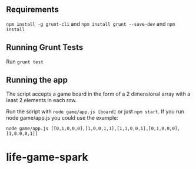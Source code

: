 ## Requirements

`npm install -g grunt-cli` and `npm install grunt --save-dev` and `npm install`

## Running Grunt Tests

Run `grunt test`

## Running the app

The script accepts a game board in the form of a 2 dimensional array with a least 2 elements in each row.

Run the script with `node game/app.js [board]` or just `npm start`. If you run node game/app.js you could use the example:
```
node game/app.js [[0,1,0,0,0],[1,0,0,1,1],[1,1,0,0,1],[0,1,0,0,0],[1,0,0,0,1]]
```
# life-game-spark
